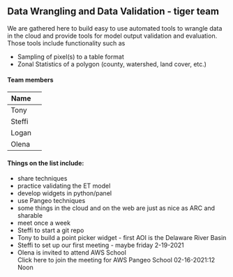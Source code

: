 ## Data Wrangling and Data Validation  -  tiger team

We are gathered here to build easy to use automated tools to wrangle data in the cloud
and provide tools for model output validation and evaluation.
Those tools include functionality such as 
- Sampling of pixel(s) to a table format
- Zonal Statistics of a polygon (county, watershed, land cover, etc.)
 
 
#### Team members

| Name     |             |
| ------   | ----------- |
| Tony     |
| Steffi   |
| Logan    |
| Olena    |


#### Things on the list include:

- share techniques
- practice validating the ET model 
-	develop widgets in python/panel
-	use Pangeo techniques
-	some things in the cloud and on the web are just as nice as ARC and sharable
-	meet once a week
-	Steffi to start a git repo
-	Tony to build a point picker widget - first AOI is the Delaware River Basin
-	Steffi to set up our first meeting - maybe friday 2-19-2021
-	Olena is invited to attend AWS School	
  Click here to join the meeting for AWS Pangeo School  02-16-2021:12  Noon
